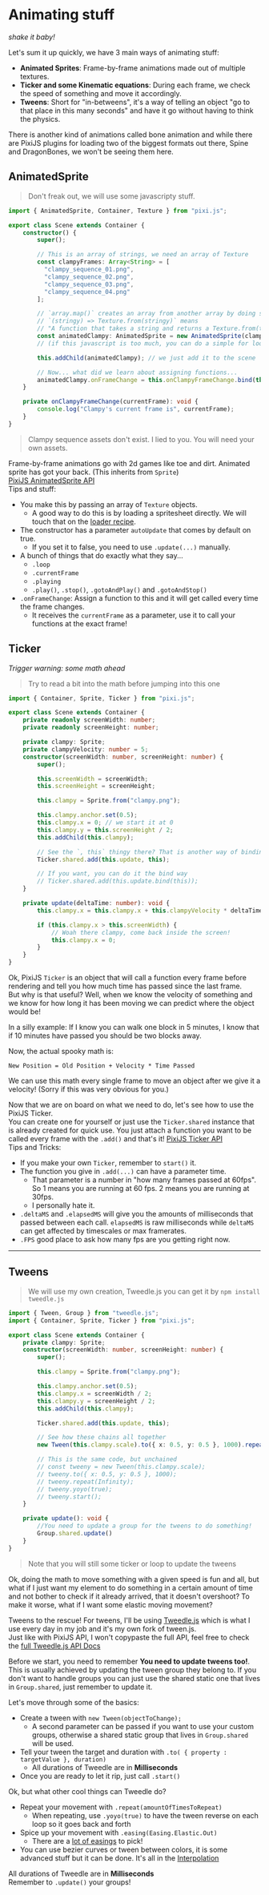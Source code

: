 # Animating stuff
_shake it baby!_

Let's sum it up quickly, we have 3 main ways of animating stuff:

* **Animated Sprites**: Frame-by-frame animations made out of multiple textures.
* **Ticker and some Kinematic equations**: During each frame, we check the speed of something and move it accordingly.
* **Tweens**: Short for "in-betweens", it's a way of telling an object "go to that place in this many seconds" and have it go without having to think the physics.

There is another kind of animations called bone animation and while there are PixiJS plugins for loading two of the biggest formats out there, Spine and DragonBones, we won't be seeing them here.

## AnimatedSprite

> Don't freak out, we will use some javascripty stuff.

```ts
import { AnimatedSprite, Container, Texture } from "pixi.js";

export class Scene extends Container {
    constructor() {
        super();

        // This is an array of strings, we need an array of Texture
        const clampyFrames: Array<String> = [
          "clampy_sequence_01.png",
          "clampy_sequence_02.png",
          "clampy_sequence_03.png",
          "clampy_sequence_04.png"
        ];

        // `array.map()` creates an array from another array by doing something to each element.
        // `(stringy) => Texture.from(stringy)` means
        // "A function that takes a string and returns a Texture.from(that String)"
        const animatedClampy: AnimatedSprite = new AnimatedSprite(clampyFrames.map((stringy) => Texture.from(stringy)));
        // (if this javascript is too much, you can do a simple for loop and create a new array with Texture.from())

        this.addChild(animatedClampy); // we just add it to the scene

        // Now... what did we learn about assigning functions...
        animatedClampy.onFrameChange = this.onClampyFrameChange.bind(this);
    }

    private onClampyFrameChange(currentFrame): void {
        console.log("Clampy's current frame is", currentFrame);
    }
}
```

> Clampy sequence assets don't exist. I lied to you. You will need your own assets.

Frame-by-frame animations go with 2d games like toe and dirt. Animated sprite has got your back. (This inherits from `Sprite`)  
[PixiJS AnimatedSprite API](https://pixijs.download/dev/docs/PIXI.AnimatedSprite.html)  
Tips and stuff:

* You make this by passing an array of `Texture` objects.
  * A good way to do this is by loading a spritesheet directly. We will touch that on the [loader recipe](#recipe-preloading-assets).
* The constructor has a parameter `autoUpdate` that comes by default on true.
  * If you set it to false, you need to use `.update(...)` manually.
* A bunch of things that do exactly what they say...
  * `.loop`
  * `.currentFrame`
  * `.playing`
  * `.play()`, `.stop()`, `.gotoAndPlay()` and `.gotoAndStop()`
* `.onFrameChange`: Assign a function to this and it will get called every time the frame changes.
  * It receives the `currentFrame` as a parameter, use it to call your functions at the exact frame!

## Ticker
_Trigger warning: some math ahead_

> Try to read a bit into the math before jumping into this one

```ts
import { Container, Sprite, Ticker } from "pixi.js";

export class Scene extends Container {
    private readonly screenWidth: number;
    private readonly screenHeight: number;

    private clampy: Sprite;
    private clampyVelocity: number = 5;
    constructor(screenWidth: number, screenHeight: number) {
        super();

        this.screenWidth = screenWidth;
        this.screenHeight = screenHeight;

        this.clampy = Sprite.from("clampy.png");

        this.clampy.anchor.set(0.5);
        this.clampy.x = 0; // we start it at 0
        this.clampy.y = this.screenHeight / 2;
        this.addChild(this.clampy);

        // See the `, this` thingy there? That is another way of binding the context!
        Ticker.shared.add(this.update, this);

        // If you want, you can do it the bind way
        // Ticker.shared.add(this.update.bind(this)); 
    }

    private update(deltaTime: number): void {
        this.clampy.x = this.clampy.x + this.clampyVelocity * deltaTime;

        if (this.clampy.x > this.screenWidth) {
            // Woah there clampy, come back inside the screen!
            this.clampy.x = 0;
        }
    }
}
```

Ok, PixiJS `Ticker` is an object that will call a function every frame before rendering and tell you how much time has passed since the last frame.  
But why is that useful? Well, when we know the velocity of something and we know for how long it has been moving we can predict where the object would be!  

In a silly example: If I know you can walk one block in 5 minutes, I know that if 10 minutes have passed you should be two blocks away.

Now, the actual spooky math is:

`New Position = Old Position + Velocity * Time Passed`

We can use this math every single frame to move an object after we give it a velocity! (Sorry if this was very obvious for you.)

Now that we are on board on what we need to do, let's see how to use the PixiJS Ticker.  
You can create one for yourself or just use the `Ticker.shared` instance that is already created for quick use. You just attach a function you want to be called every frame with the `.add()` and that's it!
[PixiJS Ticker API](https://pixijs.download/dev/docs/PIXI.Ticker_.html)  
Tips and Tricks:

* If you make your own `Ticker`, remember to `start()` it.
* The function you give in `.add(...)` can have a parameter time.
  * That parameter is a number in "how many frames passed at 60fps". So 1 means you are running at 60 fps. 2 means you are running at 30fps.
  * I personally hate it.
* `.deltaMS` and `.elapsedMS` will give you the amounts of milliseconds that passed between each call. `elapsedMS` is raw milliseconds while `deltaMS` can get affected by timescales or max framerates.
* `.FPS` good place to ask how many fps are you getting right now.

---

## Tweens

> We will use my own creation, Tweedle.js you can get it by `npm install tweedle.js`

```ts
import { Tween, Group } from "tweedle.js";
import { Container, Sprite, Ticker } from "pixi.js";

export class Scene extends Container {
    private clampy: Sprite;
    constructor(screenWidth: number, screenHeight: number) {
        super();

        this.clampy = Sprite.from("clampy.png");

        this.clampy.anchor.set(0.5);
        this.clampy.x = screenWidth / 2;
        this.clampy.y = screenHeight / 2;
        this.addChild(this.clampy);

        Ticker.shared.add(this.update, this);

        // See how these chains all together
        new Tween(this.clampy.scale).to({ x: 0.5, y: 0.5 }, 1000).repeat(Infinity).yoyo(true).start();

        // This is the same code, but unchained
        // const tweeny = new Tween(this.clampy.scale);
        // tweeny.to({ x: 0.5, y: 0.5 }, 1000);
        // tweeny.repeat(Infinity);
        // tweeny.yoyo(true);
        // tweeny.start();
    }

    private update(): void {
        //You need to update a group for the tweens to do something!
        Group.shared.update()
    }
}
```

> Note that you will still some ticker or loop to update the tweens

Ok, doing the math to move something with a given speed is fun and all, but what if I just want my element to do something in a certain amount of time and not bother to check if it already arrived, that it doesn't overshoot? To make it worse, what if I want some elastic moving movement?  

Tweens to the rescue! For tweens, I'll be using [Tweedle.js](https://github.com/miltoncandelero/tweedle.js) which is what I use every day in my job and it's my own fork of tween.js.  
Just like with PixiJS API, I won't copypaste the full API, feel free to check the [full Tweedle.js API Docs](https://miltoncandelero.github.io/tweedle.js/)  

Before we start, you need to remember **You need to update tweens too!**. This is usually achieved by updating the tween group they belong to. If you don't want to handle groups you can just use the shared static one that lives in `Group.shared`, just remember to update it.

Let's move through some of the basics:

* Create a tween with `new Tween(objectToChange);`
  * A second parameter can be passed if you want to use your custom groups, otherwise a shared static group that lives in `Group.shared` will be used.
* Tell your tween the target and duration with `.to( { property : targetValue }, duration)`
  * All durations of Tweedle are in **Milliseconds**
* Once you are ready to let it rip, just call `.start()`

Ok, but what other cool things can Tweedle do?

* Repeat your movement with `.repeat(amountOfTimesToRepeat)`
  * When repeating, use `.yoyo(true)` to have the tween reverse on each loop so it goes back and forth
* Spice up your movement with `.easing(Easing.Elastic.Out)`
  * There are a [lot of easings](https://miltoncandelero.github.io/tweedle.js/globals.html#easing) to pick!
* You can use bezier curves or tween between colors, it is some advanced stuff but it can be done. It's all in the [Interpolation](https://miltoncandelero.github.io/tweedle.js/globals.html#interpolation)

<aside class="warning">
All durations of Tweedle are in <b>Milliseconds</b>
</aside>

<aside class="warning">
Remember to <code>.update()</code> your groups!
</aside>